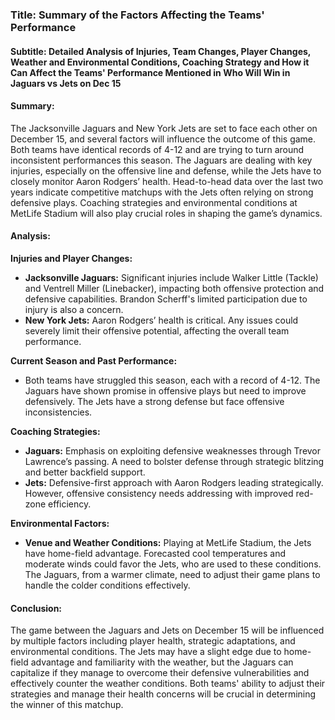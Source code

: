 ### Title: Summary of the Factors Affecting the Teams' Performance

#### Subtitle: Detailed Analysis of Injuries, Team Changes, Player Changes, Weather and Environmental Conditions, Coaching Strategy and How it Can Affect the Teams' Performance Mentioned in Who Will Win in Jaguars vs Jets on Dec 15

#### Summary:
The Jacksonville Jaguars and New York Jets are set to face each other on December 15, and several factors will influence the outcome of this game. Both teams have identical records of 4-12 and are trying to turn around inconsistent performances this season. The Jaguars are dealing with key injuries, especially on the offensive line and defense, while the Jets have to closely monitor Aaron Rodgers’ health. Head-to-head data over the last two years indicate competitive matchups with the Jets often relying on strong defensive plays. Coaching strategies and environmental conditions at MetLife Stadium will also play crucial roles in shaping the game’s dynamics.

#### Analysis:

**Injuries and Player Changes:**
- **Jacksonville Jaguars:** Significant injuries include Walker Little (Tackle) and Ventrell Miller (Linebacker), impacting both offensive protection and defensive capabilities. Brandon Scherff's limited participation due to injury is also a concern.
- **New York Jets:** Aaron Rodgers’ health is critical. Any issues could severely limit their offensive potential, affecting the overall team performance.

**Current Season and Past Performance:**
- Both teams have struggled this season, each with a record of 4-12. The Jaguars have shown promise in offensive plays but need to improve defensively. The Jets have a strong defense but face offensive inconsistencies.

**Coaching Strategies:**
- **Jaguars:** Emphasis on exploiting defensive weaknesses through Trevor Lawrence’s passing. A need to bolster defense through strategic blitzing and better backfield support.
- **Jets:** Defensive-first approach with Aaron Rodgers leading strategically. However, offensive consistency needs addressing with improved red-zone efficiency.

**Environmental Factors:**
- **Venue and Weather Conditions:** Playing at MetLife Stadium, the Jets have home-field advantage. Forecasted cool temperatures and moderate winds could favor the Jets, who are used to these conditions. The Jaguars, from a warmer climate, need to adjust their game plans to handle the colder conditions effectively.

#### Conclusion:
The game between the Jaguars and Jets on December 15 will be influenced by multiple factors including player health, strategic adaptations, and environmental conditions. The Jets may have a slight edge due to home-field advantage and familiarity with the weather, but the Jaguars can capitalize if they manage to overcome their defensive vulnerabilities and effectively counter the weather conditions. Both teams' ability to adjust their strategies and manage their health concerns will be crucial in determining the winner of this matchup.